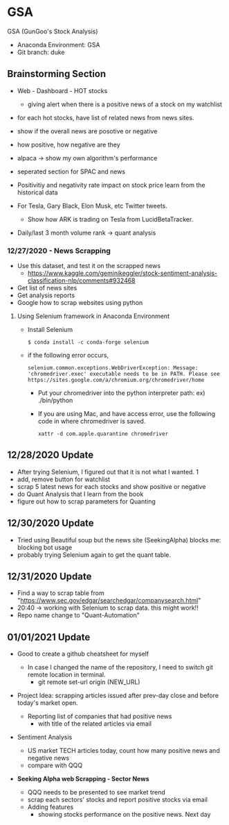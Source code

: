 # GSA

GSA (GunGoo's Stock Analysis)

- Anaconda Environment: GSA
- Git branch: duke

## Brainstorming Section

- Web - Dashboard - HOT stocks
  - giving alert when there is a positive news of a stock on my watchlist
- for each hot stocks, have list of related news from news sites.
- show if the overall news are posotive or negative
- how positive, how negative are they
- alpaca -> show my own algorithm's performance
- seperated section for SPAC and news

- Positivitiy and negativity rate impact on stock price learn from the historical data
- For Tesla, Gary Black, Elon Musk, etc Twitter tweets.

  - Show how ARK is trading on Tesla from LucidBetaTracker.

- Daily/last 3 month volume rank -> quant analysis

### 12/27/2020 - News Scrapping

- Use this dataset, and test it on the scrapped news
  - https://www.kaggle.com/geminikeggler/stock-sentiment-analysis-classification-nlp/comments#932468
- Get list of news sites
- Get analysis reports
- Google how to scrap websites using python

1. Using Selenium framework in Anaconda Environment

   - Install Selenium

     ```
     $ conda install -c conda-forge selenium
     ```

   - if the following error occurs,

     ```
     selenium.common.exceptions.WebDriverException: Message: 'chromedriver.exec' executable needs to be in PATH. Please see https://sites.google.com/a/chromium.org/chromedriver/home
     ```

     - Put your chromedriver into the python interpreter path: ex) ./bin/python

     - If you are using Mac, and have access error, use the following code in where chromedriver is saved.

       ```
       xattr -d com.apple.quarantine chromedriver
       ```

## 12/28/2020 Update

- After trying Selenium, I figured out that it is not what I wanted. 1
- add, remove button for watchlist
- scrap 5 latest news for each stocks and show positive or negative
- do Quant Analysis that I learn from the book
- figure out how to scrap parameters for Quanting

## 12/30/2020 Update

- Tried using Beautiful soup but the news site (SeekingAlpha) blocks me: blocking bot usage
- probably trying Selenium again to get the quant table.

## 12/31/2020 Update

- Find a way to scrap table from "https://www.sec.gov/edgar/searchedgar/companysearch.html"
- 20:40 -> working with Selenium to scrap data. this might work!!
- Repo name change to "Quant-Automation"

## 01/01/2021 Update

- Good to create a github cheatsheet for myself
  - In case I changed the name of the repository, I need to switch git remote location in terminal.
    - git remote set-url origin (NEW_URL)
- Project Idea: scrapping articles issued after prev-day close and before today's market open.

  - Reporting list of companies that had positive news
    - with title of the related articles via email

- Sentiment Analysis

  - US market TECH articles today, count how many positive news and negative news
  - compare with QQQ

- **Seeking Alpha web Scrapping - Sector News**
  - QQQ needs to be presented to see market trend
  - scrap each sectors' stocks and report positive stocks via email
  - Adding features
    - showing stocks performance on the positive news. Next day
